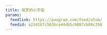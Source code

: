 ```yaml
---
title: 保罗的小宇宙
params:
  feedlink: https://paugram.com/feed/atom/
  feedid: a23d1b7c503bce44db5c9887cb80c356
---
```

